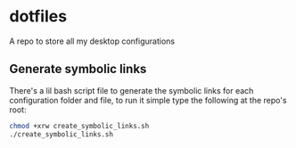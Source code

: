 # dotfiles
A repo to store all my desktop configurations

## Generate symbolic links
There's a lil bash script file to generate the symbolic links for each configuration folder and
file, to run it simple type the following at the repo's root:

```bash
chmod +xrw create_symbolic_links.sh
./create_symbolic_links.sh
``` 

